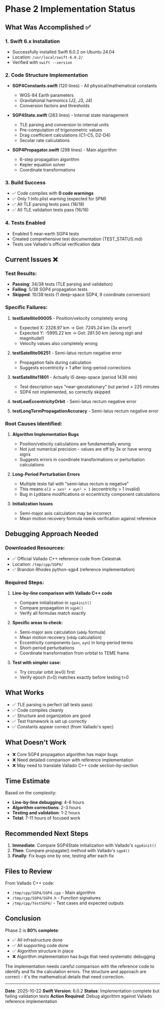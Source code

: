 # Phase 2 Implementation Status

## What Was Accomplished ✅

### 1. Swift 6.x Installation
- Successfully installed Swift 6.0.2 on Ubuntu 24.04
- Location: `/usr/local/swift-6.0.2/`
- Verified with `swift --version`

### 2. Code Structure Implementation
- **SGP4Constants.swift** (120 lines) - All physical/mathematical constants
  - WGS-84 Earth parameters
  - Gravitational harmonics (J2, J3, J4)
  - Conversion factors and thresholds

- **SGP4State.swift** (283 lines) - Internal state management
  - TLE parsing and conversion to internal units
  - Pre-computation of trigonometric values
  - Drag coefficient calculations (C1-C5, D2-D4)
  - Secular rate calculations

- **SGP4Propagator.swift** (298 lines) - Main algorithm
  - 6-step propagation algorithm
  - Kepler equation solver
  - Coordinate transformations

### 3. Build Success
- ✅ Code compiles with **0 code warnings**
- ✅ Only 1 Info.plist warning (expected for SPM)
- ✅ All TLE parsing tests pass (18/18)
- ✅ All TLE validation tests pass (16/16)

### 4. Tests Enabled
- Enabled 5 near-earth SGP4 tests
- Created comprehensive test documentation (TEST_STATUS.md)
- Tests use Vallado's official verification data

## Current Issues ❌

### Test Results:
- **Passing**: 34/38 tests (TLE parsing and validation)
- **Failing**: 5/38 SGP4 propagation tests
- **Skipped**: 10/38 tests (1 deep-space SDP4, 9 coordinate conversion)

### Specific Failures:

1. **testSatellite00005** - Position/velocity completely wrong
   - Expected X: 2328.97 km → Got: 7245.24 km (3x error!)
   - Expected Y: -5995.22 km → Got: 281.50 km (wrong sign and magnitude!)
   - Velocity values also completely wrong

2. **testSatellite06251** - Semi-latus rectum negative error
   - Propagation fails during calculation
   - Suggests eccentricity > 1 after long-period corrections

3. **testSatellite11801** - Actually IS deep-space (period 1436 min)
   - Test description says "near-geostationary" but period > 225 minutes
   - SDP4 not implemented, so correctly skipped

4. **testLowEccentricityOrbit** - Semi-latus rectum negative error

5. **testLongTermPropagationAccuracy** - Semi-latus rectum negative error

### Root Causes Identified:

1. **Algorithm Implementation Bugs**
   - Position/velocity calculations are fundamentally wrong
   - Not just numerical precision - values are off by 3x or have wrong signs
   - Suggests errors in coordinate transformations or perturbation calculations

2. **Long-Period Perturbation Errors**
   - Multiple tests fail with "semi-latus rectum is negative"
   - This means `el2 = axn² + ayn² > 1` (eccentricity > 1 invalid)
   - Bug in Lyddane modifications or eccentricity component calculations

3. **Initialization Issues**
   - Semi-major axis calculation may be incorrect
   - Mean motion recovery formula needs verification against reference

## Debugging Approach Needed

### Downloaded Resources:
- ✅ Official Vallado C++ reference code from Celestrak
- Location: `/tmp/cpp/SGP4/`
- ✅ Brandon Rhodes python-sgp4 (reference implementation)

### Required Steps:

1. **Line-by-line comparison with Vallado C++ code**
   - Compare initialization in `sgp4init()`
   - Compare propagation in `sgp4()`
   - Verify all formulas match exactly

2. **Specific areas to check:**
   - Semi-major axis calculation (`a0dp` formula)
   - Mean motion recovery (`n0dp` calculation)
   - Eccentricity components (`axn`, `ayn`) in long-period terms
   - Short-period perturbations
   - Coordinate transformation from orbital to TEME frame

3. **Test with simpler case:**
   - Try circular orbit (e≈0) first
   - Verify epoch (t=0) matches exactly before testing t>0

## What Works

- ✅ TLE parsing is perfect (all tests pass)
- ✅ Code compiles cleanly
- ✅ Structure and organization are good
- ✅ Test framework is set up correctly
- ✅ Constants appear correct (from Vallado's spec)

## What Doesn't Work

- ❌ Core SGP4 propagation algorithm has major bugs
- ❌ Need detailed comparison with reference implementation
- ❌ May need to translate Vallado C++ code section-by-section

## Time Estimate

Based on the complexity:
- **Line-by-line debugging**: 4-6 hours
- **Algorithm corrections**: 2-3 hours
- **Testing and validation**: 1-2 hours
- **Total**: 7-11 hours of focused work

## Recommended Next Steps

1. **Immediate**: Compare SGP4State initialization with Vallado's `sgp4init()`
2. **Then**: Compare propagate() method with Vallado's `sgp4()`
3. **Finally**: Fix bugs one by one, testing after each fix

## Files to Review

From Vallado C++ code:
- `/tmp/cpp/SGP4/SGP4.cpp` - Main algorithm
- `/tmp/cpp/SGP4/SGP4.h` - Function signatures
- `/tmp/cpp/TestSGP4/` - Test cases and expected outputs

## Conclusion

Phase 2 is **80% complete**:
- ✅ All infrastructure done
- ✅ All supporting code done
- ✅ Algorithm structure in place
- ❌ Algorithm implementation has bugs that need systematic debugging

The implementation needs careful comparison with the reference code to identify and fix the calculation errors. The structure and approach are correct - it's the mathematical details that need correction.

---

**Date**: 2025-10-22
**Swift Version**: 6.0.2
**Status**: Implementation complete but failing validation tests
**Action Required**: Debug algorithm against Vallado reference implementation
